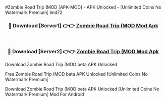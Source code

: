 #Zombie Road Trip (MOD [APK-MOD] - APK Unlocked - [Unlimited Coins No Watermark Premium] lmd72



<div align="center">

<h3>🔴 Download [Server1] 👉👉 <a href="https://momento.my/?title=Zombie_Road_Trip_(MOD">Zombie Road Trip (MOD Mod Apk</a></h3><br>

<h3>🔴 Download [Server2] 👉👉 <a href="https://momento.my/?title=Zombie_Road_Trip_(MOD">Zombie Road Trip (MOD Mod Apk</a></h3>
</div>



Download Zombie Road Trip (MOD beta APK Unlocked

Free Zombie Road Trip (MOD beta APK Unlocked [Unlimited Coins No Watermark Premium]

Download Zombie Road Trip (MOD beta APK Unlocked [Unlimited Coins No Watermark Premium] Mod For Android
